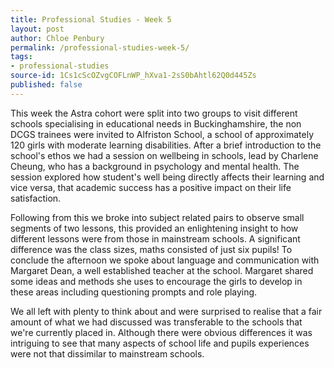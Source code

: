 ```yaml
---
title: Professional Studies - Week 5
layout: post
author: Chloe Penbury
permalink: /professional-studies-week-5/
tags:
- professional-studies
source-id: 1Cs1cScOZvgCOFLnWP_hXva1-2sS0bAhtl62Q0d445Zs
published: false
---
```

This week the Astra cohort were split into two groups to visit different schools specialising in educational needs in Buckinghamshire, the non DCGS trainees were invited to Alfriston School, a school of approximately 120 girls with moderate learning disabilities. After a brief introduction to the school's ethos we had a session on wellbeing in schools, lead by Charlene Cheung, who has a background in psychology and mental health. The session explored how student's well being directly affects their learning and vice versa, that academic success has a positive impact on their life satisfaction. 

Following from this we broke into subject related pairs to observe small segments of two lessons, this provided an enlightening insight to how different lessons were from those in mainstream schools. A significant difference was the class sizes, maths consisted of just six pupils! To conclude the afternoon we spoke about language and communication with Margaret Dean, a well established teacher at the school. Margaret shared some ideas and methods she uses to encourage the girls to develop in these areas including questioning prompts and role playing.

We all left with plenty to think about and were surprised to realise that a fair amount of what we had discussed was transferable to the schools that we're currently placed in. Although there were obvious differences it was intriguing to see that many aspects of school life and pupils experiences were not that dissimilar to mainstream schools. 
